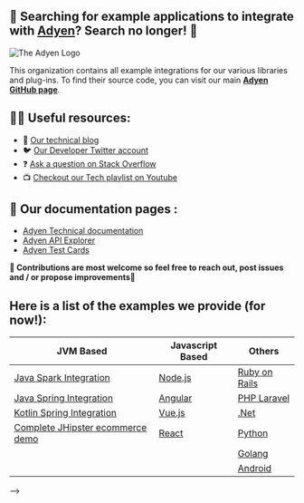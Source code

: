 ## 👋 Searching for example applications to integrate with [Adyen](https://www.adyen.com/)? Search no longer! 👋

![The Adyen Logo](https://github.com/adyen-examples/.github/raw/main/images/logo.png?s=100)

This organization contains all example integrations for our various libraries and plug-ins. To find their source code, you can visit our main **[Adyen GitHub page](https://github.com/adyen)**.

## 👩‍💻 Useful resources: 

* 📝 [Our technical blog](https://dev.to/adyen)
* 🐦 [Our Developer Twitter account](https://twitter.com/AdyenDevs)
* ❓ [Ask a question on Stack Overflow](https://stackoverflow.com/questions/tagged/adyen)
* 📺 [Checkout our Tech playlist on Youtube](https://www.youtube.com/watch?v=VPpTgsJbIhc&list=PL6agz7H5yEoaS-bF2gIwRwe_ApzqmW_QX)

## 📜 Our documentation pages : 

* [Adyen Technical documentation](https://docs.adyen.com/)
* [Adyen API Explorer](https://docs.adyen.com/api-explorer/)
* [Adyen Test Cards](https://docs.adyen.com/development-resources/test-cards/test-card-numbers/)

**🌈 Contributions are most welcome so feel free to reach out, post issues and / or propose improvements🦄**

## Here is a list of the examples we provide (for now!):

| JVM Based  | Javascript Based | Others | 
| ------------- | ------------- | ------ |
| [Java Spark Integration](https://github.com/adyen-examples/adyen-java-spark-online-payments)  | [Node.js](https://github.com/adyen-examples/adyen-node-online-payments)  | [Ruby on Rails](https://github.com/adyen-examples/adyen-rails-online-payments) |
| [Java Spring Integration](https://github.com/adyen-examples/adyen-java-spring-online-payments)  | [Angular](https://github.com/adyen-examples/adyen-angular-online-payments)  | [PHP Laravel](https://github.com/adyen-examples/adyen-php-online-payments) |
| [Kotlin Spring Integration](https://github.com/adyen-examples/adyen-kotlin-spring-online-payments)  | [Vue.js](https://github.com/adyen-examples/adyen-vue-online-payments)  | [.Net](https://github.com/adyen-examples/adyen-dotnet-online-payments) |
| [Complete JHipster ecommerce demo](https://github.com/adyen-examples/adyen-java-react-ecommerce-example)  | [React](https://github.com/adyen-examples/adyen-react-online-payments) | [Python](https://github.com/adyen-examples/adyen-python-online-payments) |
|  |  | [Golang](https://github.com/adyen-examples/adyen-golang-online-payments) |
|   |  | [Android](https://github.com/adyen-examples/adyen-android-online-payments) |



<!-- * JVM based
    - [Java Spark Integration](https://github.com/adyen-examples/adyen-java-spark-online-payments)
    - [Java Spring Integration](https://github.com/adyen-examples/adyen-java-spring-online-payments)
    - [Kotlin Spring Integration](https://github.com/adyen-examples/adyen-kotlin-spring-online-payments)
    - [Complete React and JHipster ecommerce demo](https://github.com/adyen-examples/adyen-java-react-ecommerce-example)
* Javascript based
    - [Node.js](https://github.com/adyen-examples/adyen-node-online-payments)
    - [Angular](https://github.com/adyen-examples/adyen-angular-online-payments)
    - [Vue.js](https://github.com/adyen-examples/adyen-vue-online-payments)
    - [React](https://github.com/adyen-examples/adyen-react-online-payments)
    <!-- - [React native-based](https://github.com/adyen-examples/adyen-react-native-online-payments) -->

<!-- * Others 
    - [Ruby on Rails](https://github.com/adyen-examples/adyen-rails-online-payments)
    - [PHP Laravel](https://github.com/adyen-examples/adyen-php-online-payments)
    - [.Net](https://github.com/adyen-examples/adyen-dotnet-online-payments)
    - [Python](https://github.com/adyen-examples/adyen-python-online-payments)
    - [Golang](https://github.com/adyen-examples/adyen-golang-online-payments)
    - [Android](https://github.com/adyen-examples/adyen-android-online-payments) --> -->
